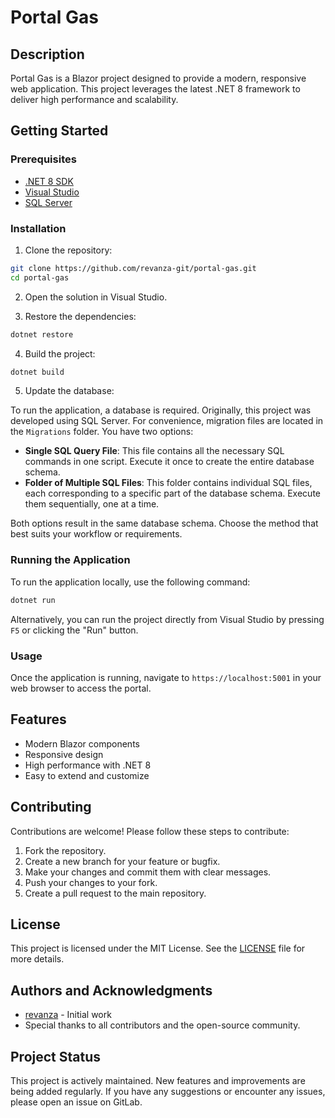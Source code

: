 # Portal Gas

## Description

Portal Gas is a Blazor project designed to provide a modern, responsive web application. This project leverages the latest .NET 8 framework to deliver high performance and scalability.

## Getting Started

### Prerequisites

- [.NET 8 SDK](https://dotnet.microsoft.com/download/dotnet/8.0)
- [Visual Studio](https://visualstudio.microsoft.com/vs/)
- [SQL Server](https://www.microsoft.com/en-us/sql-server/sql-server-downloads)

### Installation

1. Clone the repository:
```bash
git clone https://github.com/revanza-git/portal-gas.git
cd portal-gas
```

2. Open the solution in Visual Studio.

3. Restore the dependencies:
```bash
dotnet restore
```

4. Build the project:
```bash
dotnet build
```

5. Update the database:

To run the application, a database is required. Originally, this project was developed using SQL Server. For convenience, migration files are located in the `Migrations` folder. You have two options:

- **Single SQL Query File**: This file contains all the necessary SQL commands in one script. Execute it once to create the entire database schema.
- **Folder of Multiple SQL Files**: This folder contains individual SQL files, each corresponding to a specific part of the database schema. Execute them sequentially, one at a time.

Both options result in the same database schema. Choose the method that best suits your workflow or requirements.


### Running the Application

To run the application locally, use the following command:
```bash
dotnet run
```
Alternatively, you can run the project directly from Visual Studio by pressing `F5` or clicking the "Run" button.

### Usage

Once the application is running, navigate to `https://localhost:5001` in your web browser to access the portal.

## Features

- Modern Blazor components
- Responsive design
- High performance with .NET 8
- Easy to extend and customize

## Contributing

Contributions are welcome! Please follow these steps to contribute:

1. Fork the repository.
2. Create a new branch for your feature or bugfix.
3. Make your changes and commit them with clear messages.
4. Push your changes to your fork.
5. Create a pull request to the main repository.

## License

This project is licensed under the MIT License. See the [LICENSE](LICENSE) file for more details.

## Authors and Acknowledgments

- [revanza](https://github.com/revanza-git) - Initial work
- Special thanks to all contributors and the open-source community.

## Project Status

This project is actively maintained. New features and improvements are being added regularly. If you have any suggestions or encounter any issues, please open an issue on GitLab.
